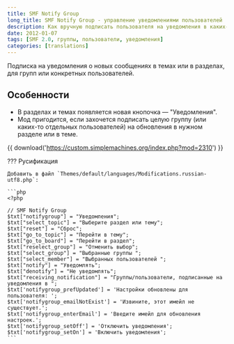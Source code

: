 ```yaml
---
title: SMF Notify Group
long_title: SMF Notify Group - управление уведомлениями пользователей
description: Как вручную подписать пользователя на уведомления в каких-либо темах или разделах.
date: 2012-01-07
tags: [SMF 2.0, группы, пользователи, уведомления]
categories: [translations]
---
```


Подписка на уведомления о новых сообщениях в темах или в разделах, для групп или конкретных пользователей.

<!-- more -->

## Особенности

- В разделах и темах появляется новая кнопочка — "Уведомления".
- Мод пригодится, если захочется подписать целую группу (или каких-то отдельных пользователей) на обновления в нужном разделе или в теме.

{{ download('https://custom.simplemachines.org/index.php?mod=2310') }}

??? Русификация

    Добавить в файл `Themes/default/languages/Modifications.russian-utf8.php`:

    ```php
    <?php

    // SMF Notify Group
    $txt["notifygroup"] = "Уведомления";
    $txt["select_topic"] = "Выберите раздел или тему";
    $txt["reset"] = "Сброс";
    $txt["go_to_topic"] = "Перейти в тему";
    $txt["go_to_board"] = "Перейти в раздел";
    $txt["reselect_group"] = "Отменить выбор";
    $txt["select_group"] = "Выбранные группы ";
    $txt["select_member"] = "Выбранных пользователей ";
    $txt["notify"] = "Уведомлять";
    $txt["denotify"] = "Не уведомлять";
    $txt["receiving_notification"] = "Группы/пользователи, подписанные на уведомления в ";
    $txt['notifygroup_prefUpdated'] = 'Настройки обновлены для пользователя: ';
    $txt['notifygroup_emailNotExist'] = 'Извините, этот имейл не существует.';
    $txt['notifygroup_enterEmail'] = 'Введите имейл для обновления настроек.';
    $txt['notifygroup_setOff'] = 'Отключить уведомления';
    $txt['notifygroup_setOn'] = 'Включить уведомления';
    ```